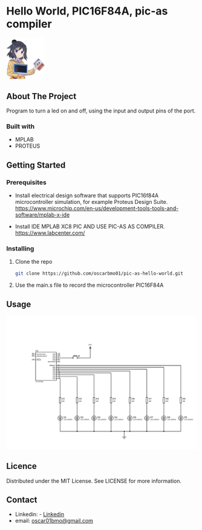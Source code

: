 # Hello World, PIC16F84A, pic-as compiler

<img src="img/anime.png" width="20%" title="">

## About The Project

Program to turn a led on and off, using the input and output pins of the port.

### Built with

* MPLAB
* PROTEUS

## Getting Started

### Prerequisites

- Install electrical design software that supports PIC16f84A microcontroller simulation, for example Proteus Design Suite.  
https://www.microchip.com/en-us/development-tools-tools-and-software/mplab-x-ide

- Install IDE MPLAB XC8 PIC AND USE PIC-AS AS COMPILER.  
https://www.labcenter.com/


### Installing

1. Clone the repo
    ```sh
    git clone https://github.com/oscarbmo01/pic-as-hello-world.git

2. Use the main.s file to record the microcontroller PIC16F84A

## Usage

![Electric Scheme](/img/demo.svg "Electric Scheme")

## Licence

Distributed under the MIT License. See LICENSE for more information.

## Contact

- Linkedin: - [Linkedin](https://www.linkedin.com/in/oscarbmo/)
- email: <oscar01bmo@gmail.com>
